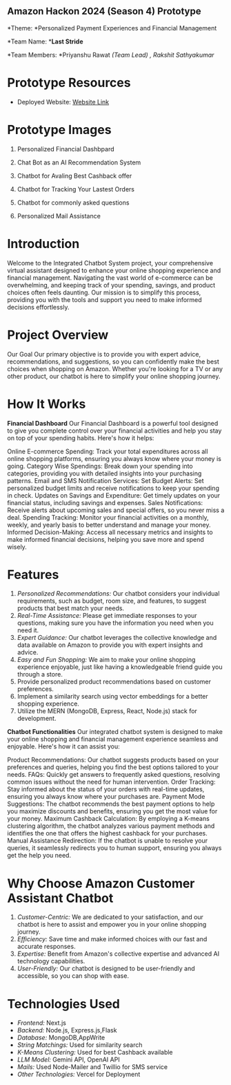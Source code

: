 ## Amazon Hackon 2024 (Season 4) Prototype
*Theme: *Personalized Payment Experiences and Financial Management

*Team Name: ***Last Stride**

*Team Members: *Priyanshu Rawat **(Team Lead)* , Rakshit Sathyakumar*

# Prototype Resources
- Deployed Website: [Website Link](https://fin-pay.vercel.app/)

# Prototype Images
  1. Personalized Financial Dashbpard


      

  3. Chat Bot as an AI Recommendation System
  
  
     
  4. Chatbot for Avaling Best Cashback offer

     

  5. Chatbot for Tracking Your Lastest Orders

     

  6. Chatbot for commonly asked questions

      

  5. Personalized Mail Assistance

      
  

# Introduction
Welcome to the Integrated Chatbot System project, your comprehensive virtual assistant designed to enhance your online shopping experience and financial management. Navigating the vast world of e-commerce can be overwhelming, and keeping track of your spending, savings, and product choices often feels daunting. Our mission is to simplify this process, providing you with the tools and support you need to make informed decisions effortlessly.

# Project Overview
Our Goal
Our primary objective is to provide you with expert advice, recommendations, and suggestions, so you can confidently make the best choices when shopping on Amazon. Whether you're looking for a TV or any other product, our chatbot is here to simplify your online shopping journey.

# How It Works
**Financial Dashboard**
Our Financial Dashboard is a powerful tool designed to give you complete control over your financial activities and help you stay on top of your spending habits. Here's how it helps:

Online E-commerce Spending: Track your total expenditures across all online shopping platforms, ensuring you always know where your money is going.
Category Wise Spendings: Break down your spending into categories, providing you with detailed insights into your purchasing patterns.
Email and SMS Notification Services:
Set Budget Alerts: Set personalized budget limits and receive notifications to keep your spending in check.
Updates on Savings and Expenditure: Get timely updates on your financial status, including savings and expenses.
Sales Notifications: Receive alerts about upcoming sales and special offers, so you never miss a deal.
Spending Tracking: Monitor your financial activities on a monthly, weekly, and yearly basis to better understand and manage your money.
Informed Decision-Making: Access all necessary metrics and insights to make informed financial decisions, helping you save more and spend wisely.

# Features
1. *Personalized Recommendations:* Our chatbot considers your individual requirements, such as budget, room size, and features, to suggest products that best match your needs.
2. *Real-Time Assistance:* Please get immediate responses to your questions, making sure you have the information you need when you need it.
3. *Expert Guidance:* Our chatbot leverages the collective knowledge and data available on Amazon to provide you with expert insights and advice.
4. *Easy and Fun Shopping:* We aim to make your online shopping experience enjoyable, just like having a knowledgeable friend guide you through a store.
5. Provide personalized product recommendations based on customer preferences.
6. Implement a similarity search using vector embeddings for a better shopping experience.
7. Utilize the MERN (MongoDB, Express, React, Node.js) stack for development.

   
**Chatbot Functionalities**
Our integrated chatbot system is designed to make your online shopping and financial management experience seamless and enjoyable. Here's how it can assist you:

Product Recommendations: Our chatbot suggests products based on your preferences and queries, helping you find the best options tailored to your needs.
FAQs: Quickly get answers to frequently asked questions, resolving common issues without the need for human intervention.
Order Tracking: Stay informed about the status of your orders with real-time updates, ensuring you always know where your purchases are.
Payment Mode Suggestions: The chatbot recommends the best payment options to help you maximize discounts and benefits, ensuring you get the most value for your money.
Maximum Cashback Calculation: By employing a K-means clustering algorithm, the chatbot analyzes various payment methods and identifies the one that offers the highest cashback for your purchases.
Manual Assistance Redirection: If the chatbot is unable to resolve your queries, it seamlessly redirects you to human support, ensuring you always get the help you need.

# Why Choose Amazon Customer Assistant Chatbot
1. *Customer-Centric:* We are dedicated to your satisfaction, and our chatbot is here to assist and empower you in your online shopping journey.
2. *Efficiency:* Save time and make informed choices with our fast and accurate responses.
3. *Expertise:* Benefit from Amazon's collective expertise and advanced AI technology capabilities.
4. *User-Friendly:* Our chatbot is designed to be user-friendly and accessible, so you can shop with ease.

# Technologies Used
- *Frontend:* Next.js
- *Backend:* Node.js, Express.js,Flask
- *Database:* MongoDB,AppWrite
- *String Matchings:* Used for similarity search
- *K-Means Clustering:* Used for best Cashback available
- *LLM Model:* Gemini API, OpenAI API
- *Mails:* Used Node-Mailer and Twillio for SMS service 
- *Other Technologies:* Vercel for Deployment



